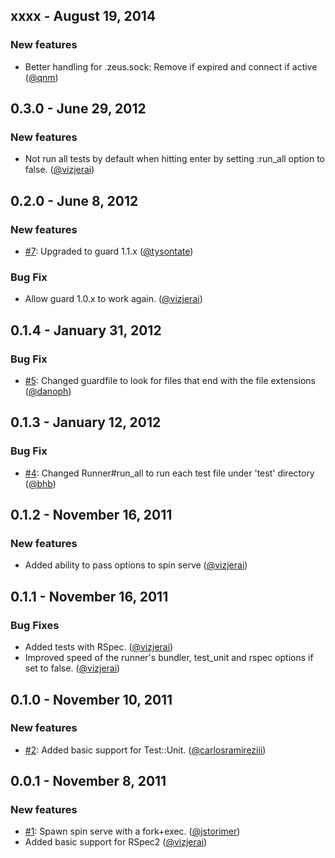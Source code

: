 ## xxxx - August 19, 2014
### New features

 - Better handling for .zeus.sock: Remove if expired and connect if active ([@qnm](https://github.com/qnm))

## 0.3.0 - June 29, 2012

### New features
 - Not run all tests by default when hitting enter by setting :run_all option to false. ([@vizjerai](https://github.com/vizjerai))

## 0.2.0 - June 8, 2012

### New features
 - [#7](https://github.com/vizjerai/guard-spin/issues/7): Upgraded to guard 1.1.x ([@tysontate](https://github.com/tysontate))

### Bug Fix
 - Allow guard 1.0.x to work again. ([@vizjerai](https://github.com/vizjerai))

## 0.1.4 - January 31, 2012

### Bug Fix
 - [#5](https://github.com/vizjerai/guard-spin/issues/5): Changed guardfile to look for files that end with the file extensions ([@danoph](https://github.com/danoph))

## 0.1.3 - January 12, 2012

### Bug Fix
 - [#4](https://github.com/vizjerai/guard-spin/issues/4): Changed Runner#run_all to run each test file under 'test' directory ([@bhb](https://github.com/bhb))

## 0.1.2 - November 16, 2011

### New features

- Added ability to pass options to spin serve ([@vizjerai](https://github.com/vizjerai))

## 0.1.1 - November 16, 2011

### Bug Fixes

- Added tests with RSpec. ([@vizjerai](https://github.com/vizjerai))
- Improved speed of the runner's bundler, test_unit and rspec options if set to false. ([@vizjerai](https://github.com/vizjerai))

## 0.1.0 - November 10, 2011

### New features

- [#2](https://github.com/vizjerai/guard-spin/issues/2): Added basic support for Test::Unit. ([@carlosramireziii](https://github.com/carlosramireziii))

## 0.0.1 - November 8, 2011

### New features

- [#1](https://github.com/vizjerai/guard-spin/issues/1): Spawn spin serve with a fork+exec. ([@jstorimer](https://github.com/jstorimer))
- Added basic support for RSpec2 ([@vizjerai](https://github.com/vizjerai))
